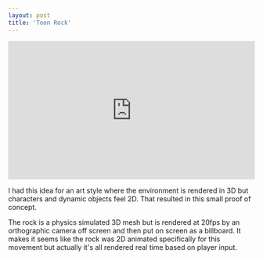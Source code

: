 ```yaml
---
layout: post
title: 'Toon Rock'
---
```


<style>
.video-holder {
  position: relative;
  width: 100%;
  height: 0;
  padding-bottom: 56.25%;
  overflow: hidden;
}
.video-holder iframe {
  position: absolute;
  top: 0;
  left: 0;
  width: 100%;
  height: 100%;
}
</style>
<div class="video-holder">
  <iframe
    id="existing-iframe-example"
    width="640" height="360"
    src="https://www.youtube.com/embed/Z_lwsTMIBEA?playlist=Z_lwsTMIBEA&autoplay=1&mute=1&enablejsapi=1&controls=0&loop=1"
    frameborder="0"
></iframe>
</div>

I had this idea for an art style where the environment is rendered in 3D but characters and dynamic objects feel 2D. That resulted in this small proof of concept. 

The rock is a physics simulated 3D mesh but is rendered at 20fps by an orthographic camera off screen and then put on screen as a billboard. It makes it seems like the rock was 2D animated specifically for this movement but actually it's all rendered real time based on player input. 